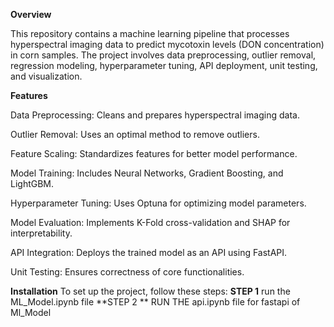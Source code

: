 **Overview**

This repository contains a machine learning pipeline that processes hyperspectral imaging data to predict mycotoxin levels (DON concentration) in corn samples. The project involves data preprocessing, outlier removal, regression modeling, hyperparameter tuning, API deployment, unit testing, and visualization.

**Features**

Data Preprocessing: Cleans and prepares hyperspectral imaging data.

Outlier Removal: Uses an optimal method to remove outliers.

Feature Scaling: Standardizes features for better model performance.

Model Training: Includes Neural Networks, Gradient Boosting, and LightGBM.

Hyperparameter Tuning: Uses Optuna for optimizing model parameters.

Model Evaluation: Implements K-Fold cross-validation and SHAP for interpretability.

API Integration: Deploys the trained model as an API using FastAPI.

Unit Testing: Ensures correctness of core functionalities.

**Installation**
To set up the project, follow these steps:
**STEP 1** run the ML_Model.ipynb file
**STEP 2 ** RUN THE api.ipynb file for fastapi of Ml_Model
